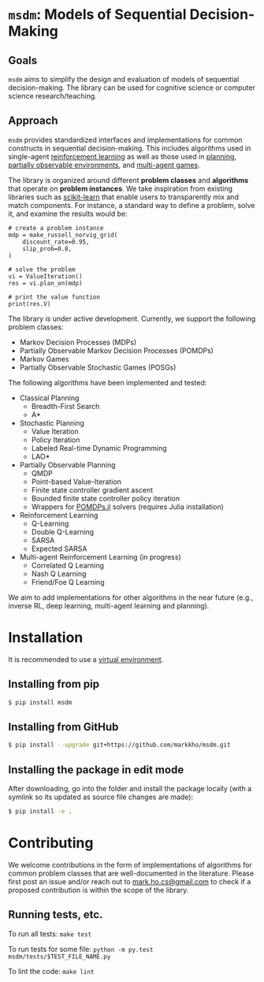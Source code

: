 # `msdm`: Models of Sequential Decision-Making

## Goals
`msdm` aims to simplify the design and evaluation of
models of sequential decision-making. The library
can be used for cognitive science or computer
science research/teaching.

## Approach
`msdm` provides standardized interfaces and implementations
for common constructs in sequential
decision-making. This includes algorithms used in single-agent
[reinforcement learning](https://en.wikipedia.org/wiki/Reinforcement_learning)
as well as those used in
[planning](https://en.wikipedia.org/wiki/Automated_planning_and_scheduling),
[partially observable environments](https://en.wikipedia.org/wiki/Partially_observable_Markov_decision_process),
and [multi-agent games](https://en.wikipedia.org/wiki/Stochastic_game).

The library is organized around different **problem classes**
and **algorithms** that operate on **problem instances**.
We take inspiration from existing libraries such as
[scikit-learn](https://scikit-learn.org/) that
enable users to transparently mix and match components.
For instance, a standard way to define a problem, solve it,
and examine the results would be:

```
# create a problem instance
mdp = make_russell_norvig_grid(
    discount_rate=0.95,
    slip_prob=0.8,
)

# solve the problem
vi = ValueIteration()
res = vi.plan_on(mdp)

# print the value function
print(res.V)
```

The library is under active development. Currently,
we support the following problem classes:

- Markov Decision Processes (MDPs)
- Partially Observable Markov Decision Processes (POMDPs)
- Markov Games
- Partially Observable Stochastic Games (POSGs)

The following algorithms have been implemented and
tested:

- Classical Planning
    - Breadth-First Search
    - A*
- Stochastic Planning
    - Value Iteration
    - Policy Iteration
    - Labeled Real-time Dynamic Programming
    - LAO*
- Partially Observable Planning
    - QMDP
    - Point-based Value-Iteration
    - Finite state controller gradient ascent
    - Bounded finite state controller policy iteration
    - Wrappers for [POMDPs.jl](https://juliapomdp.github.io/POMDPs.jl/latest/) solvers (requires Julia installation)
- Reinforcement Learning
    - Q-Learning
    - Double Q-Learning
    - SARSA
    - Expected SARSA
- Multi-agent Reinforcement Learning (in progress)
    - Correlated Q Learning
    - Nash Q Learning
    - Friend/Foe Q Learning

We aim to add implementations for other algorithms in the
near future (e.g., inverse RL, deep learning, multi-agent learning and planning).

# Installation

It is recommended to use a [virtual environment](https://virtualenv.pypa.io/en/latest/index.html).

## Installing from pip

```bash
$ pip install msdm
```

## Installing from GitHub
```bash
$ pip install --upgrade git+https://github.com/markkho/msdm.git
```

## Installing the package in edit mode

After downloading, go into the folder and install the package locally
(with a symlink so its updated as source file changes are made):

```bash
$ pip install -e .
```

# Contributing

We welcome contributions in the form of implementations of
algorithms for common problem classes that are
well-documented in the literature. Please first
post an issue and/or
reach out to <mark.ho.cs@gmail.com>
to check if a proposed contribution is within the
scope of the library.

## Running tests, etc.

To run all tests: `make test`

To run tests for some file: `python -m py.test msdm/tests/$TEST_FILE_NAME.py`

To lint the code: `make lint`
